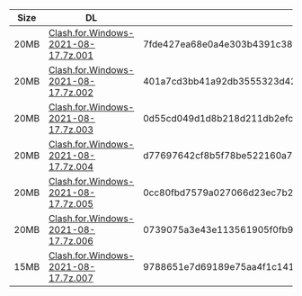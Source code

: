 |    Size   |     DL  | sha512sum |
|  ---  |  ---  |  ---  |
| 20MB | [Clash.for.Windows-2021-08-17.7z.001](https://cdn.jsdelivr.net/gh/appleians/cfw_intel@main/Clash.for.Windows-2021-08-17.7z.001) | 7fde427ea68e0a4e303b4391c38d1327c9fdccb8dd393296d4e8e3ecedbb5249327130689a22b9781e2694b595c2077e585db1043cf9a58a3cc9f25c6527aeea |
| 20MB | [Clash.for.Windows-2021-08-17.7z.002](https://cdn.jsdelivr.net/gh/appleians/cfw_intel@main/Clash.for.Windows-2021-08-17.7z.002) | 401a7cd3bb41a92db3555323d42123e06b64f40e34a530a2a80b491ad43ba2b66166108d02e9680017e3233cc54eb0b3093449eaead5adc61ea0af8e0e4ecc21 |
| 20MB | [Clash.for.Windows-2021-08-17.7z.003](https://cdn.jsdelivr.net/gh/appleians/cfw_intel@main/Clash.for.Windows-2021-08-17.7z.003) | 0d55cd049d1d8b218d211db2efce1fdaed4ab764c9ff6691ab9d8946c7a251446f28b80a38b37184ea5da4c089ca61171317567d6a24603fb8b42ed35ba26a51 |
| 20MB | [Clash.for.Windows-2021-08-17.7z.004](https://cdn.jsdelivr.net/gh/appleians/cfw_intel@main/Clash.for.Windows-2021-08-17.7z.004) | d77697642cf8b5f78be522160a751107198c52c688778ddffe5b7353769fdbe19e71adc069ec3b6686bb760b231c0d06a0b42f14b87c43f842cba1b5f812e939 |
| 20MB | [Clash.for.Windows-2021-08-17.7z.005](https://cdn.jsdelivr.net/gh/appleians/cfw_intel@main/Clash.for.Windows-2021-08-17.7z.005) | 0cc80fbd7579a027066d23ec7b23e063634005f3061f1bfdc8fb186cf8da8bf3ed3a063e8f07154d41d0f75d5ecd52267093fd2588110a2ed8d305359874a180 |
| 20MB | [Clash.for.Windows-2021-08-17.7z.006](https://cdn.jsdelivr.net/gh/appleians/cfw_intel@main/Clash.for.Windows-2021-08-17.7z.006) | 0739075a3e43e113561905f0fb9b374ef15a6af1c1a26d8d8a51bb1702375b3b7e072cf6272f108826461588c9293663d793f8f7f2a495e4e614823b9576ea62 |
| 15MB | [Clash.for.Windows-2021-08-17.7z.007](https://cdn.jsdelivr.net/gh/appleians/cfw_intel@main/Clash.for.Windows-2021-08-17.7z.007) | 9788651e7d69189e75aa4f1c141061126bce87ed15e97580bc38e2acb4ab3ca8b2a79340e31da8cd34c4b2f74a9fcdf6ef77c1861ec05d3175f40529e4f505e2 |
